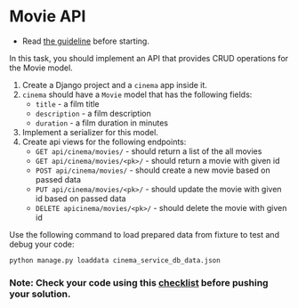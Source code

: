 # Movie API

- Read [the guideline](https://github.com/mate-academy/py-task-guideline/blob/main/README.md) before starting.

In this task, you should implement an API that provides CRUD operations for the Movie model.

1. Create a Django project and a `cinema` app inside it.
2. `cinema` should have a `Movie` model that has the following fields:
    * `title` - a film title
    * `description` - a film description
    * `duration` - a film duration in minutes
3. Implement a serializer for this model.
4. Create api views for the following endpoints:
    * `GET api/cinema/movies/` - should return a list of the all movies
    * `GET api/cinema/movies/<pk>/` - should return a movie with given id 
    * `POST api/cinema/movies/` - should create a new movie based on passed data
    * `PUT api/cinema/movies/<pk>/` - should update the movie with given id based on passed data
    * `DELETE apicinema/movies/<pk>/` - should delete the movie with given id

Use the following command to load prepared data from fixture to test and debug your code:

  `python manage.py loaddata cinema_service_db_data.json`


### Note: Check your code using this [checklist](checklist.md) before pushing your solution.
